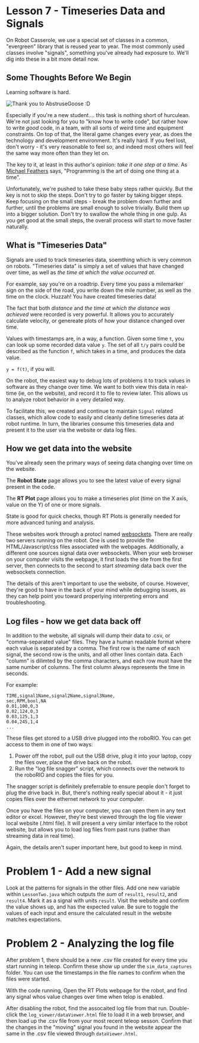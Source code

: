 
# Lesson 7 - Timeseries Data and Signals

On Robot Casserole, we use a special set of classes in a common, "evergreen" library that is reused year to year. The most commonly used classes involve "signals", something you've already had exposure to. We'll dig into these in a bit more detail now.

## Some Thoughts Before We Begin

Learning software is hard.

![Thank you to AbstruseGoose :D](https://abstrusegoose.com/strips/ars_longa_vita_brevis.png)

Especially if you're a new student.... this task is nothing short of hurculean. We're not just looking for you to "know how to write code", but rather how to write _good_ code, in a team, with all sorts of weird time and equipment constraints. On top of that, the literal game changes every year, as does the technology and development environment. It's really hard. If you feel lost, don't worry - it's very reasonable to feel so, and indeed most others will feel the same way more often than they let on.

The key to it, at least in this author's opinion: _take it one step at a time_. As [Michael Feathers](https://www.r7krecon.com/michael-feathers-bio) says, "Programming is the art of doing one thing at a time". 

Unfortunately, we're pushed to take these baby steps rather quickly. But the key is not to skip the steps. Don't try to go faster by taking bigger steps. Keep focusing on the small steps - break the problem down further and further, until the problems are small enough to solve trivially. Build them up into a bigger solution. Don't try to swallow the whole thing in one gulp. As you get good at the small steps, the overall process will start to move faster naturally.

## What is "Timeseries Data"

Signals are used to track timeseries data, soemthing which is very common on robots. "Timeseries data" is simply a set of values that have changed over time, as well as _the time at which the value occurred at_. 

For example, say you're on a roadtrip. Every time you pass a milemarker sign on the side of the road, you write down the mile number, as well as the time on the clock. Huzzah! You have created timeseries data!

The fact that both _distance_ and _the time at which the distance was achieved_ were recorded is very powerful. It allows you to accurately calculate velocity, or genereate plots of how your distance changed over time. 

Values with timestamps are, in a way, a function. Given some time `t`, you can look up some recorded data value `y`. The set of all `t/y` pairs could be described as the function `f`, which takes in a time, and produces the data value.

`y = f(t)`, if you will.

On the robot, the easiest way to debug lots of problems it to track values in software as they change over time. We want to both view this data in real-time (ie, on the website), and record it to file to review later. This allows us to analyze robot behavior in a very detailed way.

To facilitate this, we created and continue to maintain `Signal` related classes, which allow code to easily and cleanly define timeseries data at robot runtime. In turn, the libraries consume this timeseries data and present it to the user via the website or data log files.

## How we get data into the website

You've already seen the primary ways of seeing data changing over time on the website.

The **Robot State** page allows you to see the latest value of every signal present in the code.

The **RT Plot** page allows you to make a timeseries plot (time on the X axis, value on the Y) of one or more signals. 

State is good for quick checks, though RT Plots is generally needed for more advanced tuning and analysis.

These websites work through a protocl named [websockets](https://en.wikipedia.org/wiki/WebSocket). There are really two servers running on the robot. One is used to provide the HTML/Javascript/css files associated with the webpages. Additionally, a different one sources signal data over websockets. When your web browser on your computer visits the webpage, it first loads the site from the first server, then connects to the second to start _streaming_ data back over the websockets connection. 

The details of this aren't important to use the website, of course. However, they're good to have in the back of your mind while debugging issues, as they can help point you toward properlying interpreting errors and troubleshooting.

## Log files - how we get data back off

In addition to the website, all signals will dump their data to .csv, or "comma-separated value" files. They have a human readable format where each value is separated by a comma. The first row is the name of each signal, the second row is the units, and all other lines contain data. Each "column" is dilimted by the comma characters, and each row must have the same number of columns. The first column always represents the time in seconds.

For example:

```csv
TIME,signal1Name,signal2Name,signal3Name,
sec,RPM,bool,NA
0.01,100,0,3
0.02,124,0,3
0.03,125,1,3
0.04,245,1,4
...
```

These files get stored to a USB drive plugged into the roboRIO. You can get access to them in one of two ways:

1) Power off the robot, pull out the USB drive, plug it into your laptop, copy the files over, place the drive back on the robot.
2) Run the "log file snagger" script, which connects over the network to the roboRIO and copies the files for you.

The snagger script is definitely preferrable to ensure people don't forget to plug the drive back in. But, there's nothing really special about it - it just copies files over the ethernet network to your computer.

Once you have the files on your computer, you can open them in any text editor or excel. However, they're best viewed through the log file viewer local website (.html file). It will present a very similar interface to the robot website, but allows you to load log files from past runs (rather than streaming data in real time).

Again, the details aren't super important here, but good to keep in mind.

# Problem 1 - Add a new signal

Look at the patterns for signals in the other files. Add one new variable within `LessonTwo.java` which outputs the _sum_ of `result1`, `result2`, and `result4`. Mark it as a signal with units `result`. Visit the website and confirm the value shows up, and has the expected value. Be sure to toggle the values of each input and ensure the calculated result in the website matches expectations.

# Problem 2 - Analyzing the log file

After problem 1, there should be a new .csv file created for every time you start running in teleop. Confirm these show up under the `sim_data_captures` folder. You can use the timestamps in the file names to confirm when the files were started.

With the code running, Open the RT Plots webpage for the robot, and find any signal whos value changes over time when telop is enabled.

After disabling the robot, find the assocaited log file from that run. Double-click the `log_viewer/dataViewer.html` file to load it in a web browser, and then load up the .csv file from your most recent teleop sesson. Confirm that the changes in the "moving" signal you found in the website appear the same in the .csv file viewed through `dataViewer.html`.

